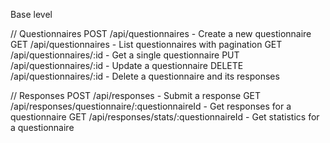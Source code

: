 


Base level









// Questionnaires
POST /api/questionnaires - Create a new questionnaire
GET /api/questionnaires - List questionnaires with pagination
GET /api/questionnaires/:id - Get a single questionnaire
PUT /api/questionnaires/:id - Update a questionnaire
DELETE /api/questionnaires/:id - Delete a questionnaire and its responses

// Responses
POST /api/responses - Submit a response
GET /api/responses/questionnaire/:questionnaireId - Get responses for a questionnaire
GET /api/responses/stats/:questionnaireId - Get statistics for a questionnaire